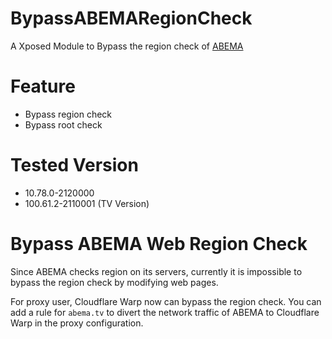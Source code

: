 # BypassABEMARegionCheck
A Xposed Module to Bypass the region check of [ABEMA](https://abema.tv)

# Feature
- Bypass region check
- Bypass root check

# Tested Version
- 10.78.0-2120000
- 100.61.2-2110001 (TV Version)

# Bypass ABEMA Web Region Check
Since ABEMA checks region on its servers, currently it is impossible to bypass the region check by modifying web pages.

For proxy user, Cloudflare Warp now can bypass the region check. You can add a rule for `abema.tv` to divert the network traffic of ABEMA to Cloudflare Warp in the proxy configuration.
